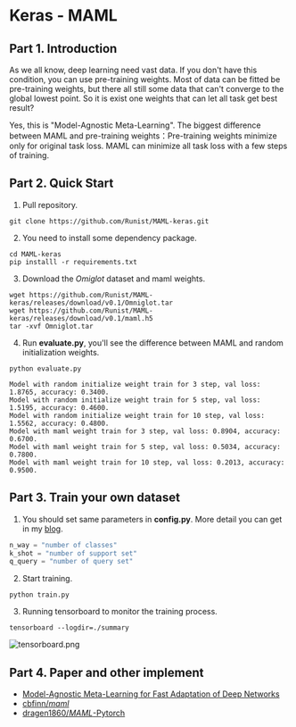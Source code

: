 # Keras  - MAML

## Part 1. Introduction

As we all know, deep learning need vast data. If you don't have this condition, you can use pre-training weights. Most of data can be fitted be pre-training weights,  but there all still some data that can't converge to the global lowest point. So it is exist one weights that can let all task get best result?

Yes, this is "Model-Agnostic Meta-Learning". The biggest difference between MAML and pre-training weights：Pre-training weights minimize only for original task loss. MAML can minimize all task loss with a few steps of training.

## Part 2. Quick  Start

1. Pull repository.

```shell
git clone https://github.com/Runist/MAML-keras.git
```

2. You need to install some dependency package.

```shell
cd MAML-keras
pip installl -r requirements.txt
```

3. Download the *Omiglot* dataset and maml weights.

```shell
wget https://github.com/Runist/MAML-keras/releases/download/v0.1/Omniglot.tar
wget https://github.com/Runist/MAML-keras/releases/download/v0.1/maml.h5
tar -xvf Omniglot.tar
```

4. Run **evaluate.py**, you'll see the difference between MAML and random initialization weights.

```shell
python evaluate.py
```

```
Model with random initialize weight train for 3 step, val loss: 1.8765, accuracy: 0.3400.
Model with random initialize weight train for 5 step, val loss: 1.5195, accuracy: 0.4600.
Model with random initialize weight train for 10 step, val loss: 1.5562, accuracy: 0.4800.
Model with maml weight train for 3 step, val loss: 0.8904, accuracy: 0.6700.
Model with maml weight train for 5 step, val loss: 0.5034, accuracy: 0.7800.
Model with maml weight train for 10 step, val loss: 0.2013, accuracy: 0.9500.
```

## Part 3. Train your own dataset
1. You should set same parameters in **config.py**. More detail you can get in my [blog](https://blog.csdn.net/weixin_42392454/article/details/109891791?spm=1001.2014.3001.5501).

```python
n_way = "number of classes"
k_shot = "number of support set"
q_query = "number of query set"
```

2. Start training.

```shell
python train.py
```

3. Running tensorboard to monitor the training process.

```shell
tensorboard --logdir=./summary
```

![tensorboard.png](https://i.loli.net/2021/04/30/KYx2FG3cpdrjSzu.png)

## Part 4. Paper and other implement

- [Model-Agnostic Meta-Learning for Fast Adaptation of Deep Networks](https://arxiv.org/pdf/1703.03400.pdf)
- [cbfinn/*maml*](https://github.com/cbfinn/maml)
- [dragen1860/*MAML*-Pytorch](https://github.com/dragen1860/MAML-Pytorch)
